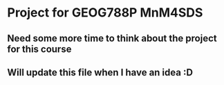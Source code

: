 
# Project for GEOG788P MnM4SDS

## Need some more time to think about the project for this course

## Will update this file when I have an idea :D

